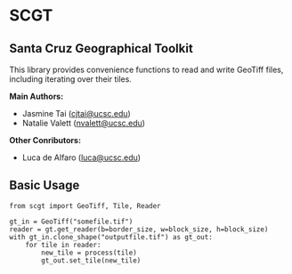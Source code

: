 # SCGT

## Santa Cruz Geographical Toolkit

This library provides convenience functions to read and write GeoTiff files, 
including iterating over their tiles. 

**Main Authors:**

* Jasmine Tai (cjtai@ucsc.edu)
* Natalie Valett (nvalett@ucsc.edu)

**Other Conributors:**

* Luca de Alfaro (luca@ucsc.edu)


## Basic Usage

```
from scgt import GeoTiff, Tile, Reader

gt_in = GeoTiff("somefile.tif")
reader = gt.get_reader(b=border_size, w=block_size, h=block_size)
with gt_in.clone_shape("outputfile.tif") as gt_out:
    for tile in reader:
        new_tile = process(tile)
        gt_out.set_tile(new_tile)
```

